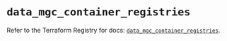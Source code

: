 # `data_mgc_container_registries`

Refer to the Terraform Registry for docs: [`data_mgc_container_registries`](https://registry.terraform.io/providers/magalucloud/mgc/0.39.0/docs/data-sources/container_registries).
